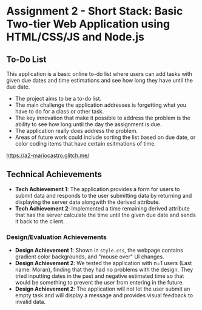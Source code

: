 Assignment 2 - Short Stack: Basic Two-tier Web Application using HTML/CSS/JS and Node.js  
===

## To-Do List
This application is a basic online to-do list where users can add tasks with given due dates and time estimations and see how long they have until the due date.

- The project aims to be a to-do list.
- The main challenge the application addresses is forgetting what you have to do for a class or other task.
- The key innovation that make it possible to address the problem is the ability to see how long until the day the assignment is due.
- The application really does address the problem.
- Areas of future work could include sorting the list based on due date, or color coding items that have certain esitmations of time.

https://a2-mariocastro.glitch.me/

## Technical Achievements
- **Tech Achievement 1**: The application provides a form for users to submit data and responds to the user submitting data by returning and displaying the server data alongwith the derived attribute.
- **Tech Achievement 2**: Implemented a time remaining derived attribute that has the server calculate the time until the given due date and sends it back to the client.

### Design/Evaluation Achievements
- **Design Achievement 1**: Shown in `style.css`, the webpage contains gradient color backgrounds, and "mouse over" UI changes.
- **Design Achievement 2**: We tested the application with n=1 users (Last name: Moran), finding that they had no problems with the design. They tried inputting dates in the past and negative estimated time so that would be something to prevent the user from entering in the future.
- **Design Achievement 2**: The application will not let the user submit an empty task and will display a message and provides visual feedback to invalid data.
